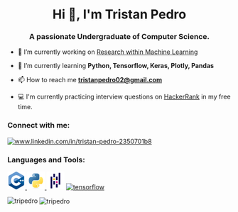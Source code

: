 <h1 align="center">Hi 👋, I'm Tristan Pedro</h1>
<h3 align="center">A passionate Undergraduate of Computer Science.</h3>

- 🔭 I’m currently working on [Research within Machine Learning](https://notepad.link/qfsjr)

- 🌱 I’m currently learning **Python, Tensorflow, Keras, Plotly, Pandas**

- 📫 How to reach me **tristanpedro02@gmail.com**

- 💻 I'm currently practicing interview questions on [HackerRank](https://www.hackerrank.com/interview/preparation-kits/three-month-preparation-kit/three-month-week-one/challenges) in my free time.
<h3 align="left">Connect with me:</h3>
<p align="left">
<a href="https://linkedin.com/in/www.linkedin.com/in/tristan-pedro-2350701b8" target="blank"><img align="center" src="https://raw.githubusercontent.com/rahuldkjain/github-profile-readme-generator/master/src/images/icons/Social/linked-in-alt.svg" alt="www.linkedin.com/in/tristan-pedro-2350701b8" height="30" width="40" /></a>
</p>

<h3 align="left">Languages and Tools:</h3>
<p align="left"> <a href="https://www.w3schools.com/cpp/" target="_blank" rel="noreferrer"> 
<img src="https://raw.githubusercontent.com/devicons/devicon/master/icons/cplusplus/cplusplus-original.svg" alt="cplusplus" width="40" height="40"/> </a> <a href="https://pandas.pydata.org/" target="_blank" rel="noreferrer"> 
<img src="https://raw.githubusercontent.com/devicons/devicon/master/icons/python/python-original.svg" alt="python" width="40" height="40"/> </a>
<img src="https://raw.githubusercontent.com/devicons/devicon/2ae2a900d2f041da66e950e4d48052658d850630/icons/pandas/pandas-original.svg" alt="pandas" width="40" height="40"/> </a> <a href="https://www.python.org" target="_blank" rel="noreferrer"> <a href="https://www.tensorflow.org" target="_blank" rel="noreferrer"> 
<img src="https://www.vectorlogo.zone/logos/tensorflow/tensorflow-icon.svg" alt="tensorflow" width="40" height="40"/> </a> </p>

<p><img align="left" src="https://github-readme-stats.vercel.app/api/top-langs?username=tripedro&show_icons=true&locale=en&layout=compact&theme=nord" alt="tripedro" /></p>

<p>&nbsp;<img align="center" src="https://github-readme-stats.vercel.app/api?username=tripedro&show_icons=true&locale=en&theme=nord" alt="tripedro" /></p>

<!--- 📄 Know about my experiences [Resume](LINK)>
